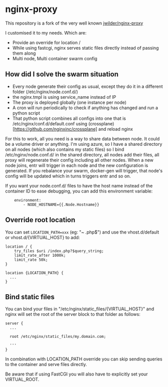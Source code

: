 # nginx-proxy

This repository is a fork of the very well known [jwilder/nginx-proxy](https://github.com/nginx-proxy/nginx-proxy)

I customised it to my needs. Which are:
 - Provide an override for location /
 - While using fastcgi, nginx serves static files directly instead of passing them along
 - Multi node, Multi container swarm config

## How did I solve the swarm situation

 - Every node generate their config as usual, except they do it in a different folder (/etc/nginx/node.conf.d/)
 - the nginx.tmpl is using service_name instead of IP
 - The proxy is deployed globally (one instance per node)
 - A cron will run periodically to check if anything has changed and run a python script
 - That python script combines all configs into one that is /etc/nginx/conf.d/default.conf using (crossplane)[https://github.com/nginxinc/crossplane] and reload nginx

For this to work, all you need is a way to share data between node. It could be a volume driver or anything. I'm using
azure, so I have a shared directory on all nodes (which also contains my static files) so I bind /etc/nginx/node.conf.d/
in the shared directory, all nodes add their files, all proxy will regenerate their config including all other nodes.
When a new node joins, entr will trigger in each node and the new configuration is generated. If you rebalance your swarm,
docker-gen will trigger, that node's config will be updated which in turns triggers entr and so on.

If you want your node.conf.d/ files to have the host name instead of the container ID to ease debugging, you can add this environment variable:
```
    environment:
        - NODE_HOSTNAME={{.Node.Hostname}}
```

## Override root location

You can set `LOCATION_PATH=xxx` (eg: "~ \.php$") and use the vhost.d/default or vhost.d/{VIRTUAL_HOST} to add:
```
location / {
    try_files $uri /index.php?$query_string;
    limit_rate_after 1000k;
    limit_rate 50k;
}

location {LOCATION_PATH} {
  ...
}
```

## Bind static files

You can bind your files in "/etc/nginx/static_files/{VIRTUAL_HOST}" and nginx will set the root of the server block to
that folder as follows:

```
server {
  ...

  root /etc/nginx/static_files/my.domain.com;

  '''
}
```

In combination with LOCATION_PATH override you can skip sending queries to the container and serve files directly.

Be aware that if using FastCGI you will also have to explicitly set your VIRTUAL_ROOT.

